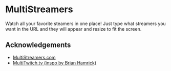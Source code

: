 
# MultiStreamers

Watch all your favorite steamers in one place! Just type what streamers you want in the URL and they will appear and resize to fit the screen.


## Acknowledgements

 - [MultiStreamers.com](https://multistreamers.com)
 - [MultiTwitch.tv (inspo by Brian Hamrick)](https://www.multitwitch.tv)

